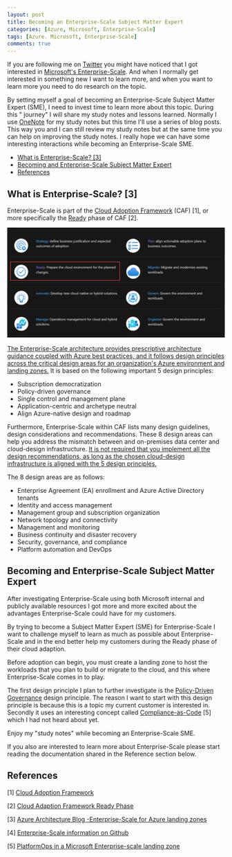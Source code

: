 ```yaml
---
layout: post
title: Becoming an Enterprise-Scale Subject Matter Expert
categories: [Azure, Microsoft, Enterprise-Scale]
tags: [Azure. Microsoft, Enterprise-Scale]
comments: true
---
```


If you are following me on <a href="https://twitter.com/sstranger" target="_blank">Twitter</a> you might have noticed that I got interested in <u>Microsoft's Enterprise-Scale</u>. And when I normally get interested in something new I want to learn more, and when you want to learn more you need to do research on the topic.

By setting myself a goal of becoming an Enterprise-Scale Subject Matter Expert (SME), I need to invest time to learn more about this topic. During this " journey" I will share my study notes and lessons learned. Normally I use <a href="https://onenote.com" target="_blank">OneNote</a> for my study notes but this time I'll use a series of blog posts. This way you and I can still review my study notes but at the same time you can help on improving the study notes. I really hope we can have some interesting interactions while becoming an Enterprise-Scale SME.

- [What is Enterprise-Scale? [3]](#what-is-enterprise-scale-3)
- [Becoming and Enterprise-Scale Subject Matter Expert](#becoming-and-enterprise-scale-subject-matter-expert)
- [References](#references)

## What is Enterprise-Scale? [3]

Enterprise-Scale is part of the <a href="https://azure.microsoft.com/en-us/cloud-adoption-framework/#:~:text=The%20Cloud%20Adoption%20Framework%20is%20proven%20guidance%20that%E2%80%99s,decision%20makers%20need%20to%20successfully%20achieve%20their%20" target="_blank">Cloud Adoption Framework</a> (CAF) [1], or more specifically the <u>Ready</u> phase of CAF [2].   

![Phase CAF](/assets/PhaseCAF.png)
  
<u>The Enterprise-Scale architecture provides prescriptive architecture guidance coupled with Azure best practices, and it follows design principles across the critical design areas for an organization's Azure environment and landing zones.</u> It is based on the following important 5 design principles:

* Subscription democratization
* Policy-driven governance
* Single control and management plane
* Application-centric and archetype neutral
* Align Azure-native design and roadmap

Furthermore, Enterprise-Scale within CAF lists many design guidelines, design considerations and recommendations. These 8 design areas can help you address the mismatch between and on-premises data center and cloud-design infrastructure. <u>It is not required that you implement all the design recommendations, as long as the chosen cloud-design infrastructure is aligned with the 5 design principles.</u>


The 8 design areas are as follows:

* Enterprise Agreement (EA) enrollment and Azure Active Directory tenants
* Identity and access management
* Management group and subscription organization
* Network topology and connectivity
* Management and monitoring
* Business continuity and disaster recovery
* Security, governance, and compliance
* Platform automation and DevOps

## Becoming and Enterprise-Scale Subject Matter Expert

After investigating Enterprise-Scale using both Microsoft internal and publicly available resources I got more and more excited about the advantages Enterprise-Scale could have for my customers.

By trying to become a Subject Matter Expert (SME) for Enterprise-Scale I want to challenge myself to learn as much as possible about Enterprise-Scale and in the end better help my customers during the Ready phase of their cloud adaption.

Before adoption can begin, you must create a landing zone to host the workloads that you plan to build or migrate to the cloud, and this where Enterprise-Scale comes in to play.

The first design principle I plan to further investigate is the <u>Policy-Driven Governance</u> design principle. The reason I want to start with this design principle is because this is a topic my current customer is interested in. Secondly it uses an interesting concept called <u>Compliance-as-Code</u> [5] which I had not heard about yet.

Enjoy my "study notes" while becoming an Enterprise-Scale SME.

If you also are interested to learn more about Enterprise-Scale please start reading the documentation shared in the Reference section below.


## References

[1] <a href="https://docs.microsoft.com/en-us/azure/cloud-adoption-framework" target="_blank">Cloud Adoption Framework</a>

[2] <a href="https://docs.microsoft.com/en-us/azure/cloud-adoption-framework/ready/" target="_blank">Cloud Adaption Framework Ready Phase</a>

[3] <a href="https://techcommunity.microsoft.com/t5/azure-architecture-blog/enterprise-scale-for-azure-landing-zones/ba-p/1576575" target="_blank">Azure Architecture Blog -Enterprise-Scale for Azure landing zones</a>

[4] <a href="https://github.com/Azure/Enterprise-Scale" target="_blank">Enterprise-Scale information on Github</a>

[5] [PlatformOps in a Microsoft Enterprise-scale landing zone](https://www.linkedin.com/pulse/platformops-microsoft-enterprise-scale-landing-zone-anders-bonde/)
